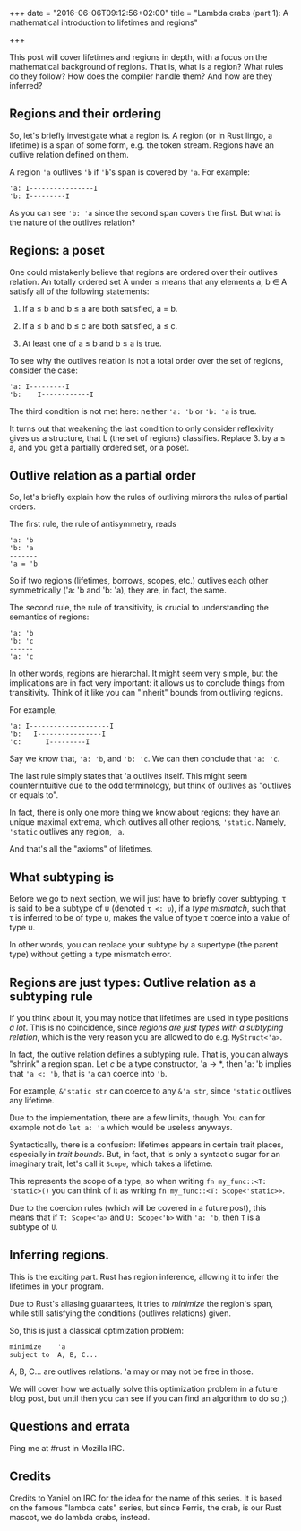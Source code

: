 +++
date = "2016-06-06T09:12:56+02:00"
title = "Lambda crabs (part 1): A mathematical introduction to lifetimes and regions"

+++

This post will cover lifetimes and regions in depth, with a focus on the mathematical background of regions. That is, what is a region? What rules do they follow? How does the compiler handle them? And how are they inferred?

## Regions and their ordering

So, let's briefly investigate what a region is. A region (or in Rust lingo, a lifetime) is a span of some form, e.g. the token stream. Regions have an outlive relation defined on them.

A region `'a` outlives `'b` if `'b`'s span is covered by `'a`. For example:

```
'a: I----------------I
'b: I---------I
```

As you can see `'b: 'a` since the second span covers the first. But what is the nature of the outlives relation?

## Regions: a poset

One could mistakenly believe that regions are ordered over their outlives relation. An totally ordered set A under ≤ means that any elements a, b ∈ A satisfy all of the following statements:

1. If a ≤ b and b ≤ a are both satisfied, a = b.

2. If a ≤ b and b ≤ c are both satisfied, a ≤ c.

3. At least one of a ≤ b and b ≤ a is true.

To see why the outlives relation is not a total order over the set of regions, consider the case:

```
'a: I---------I
'b:    I------------I
```

The third condition is not met here: neither `'a: 'b` or `'b: 'a` is true.

It turns out that weakening the last condition to only consider reflexivity gives us a structure, that L (the set of regions) classifies. Replace 3. by a ≤ a, and you get a partially ordered set, or a poset.

## Outlive relation as a partial order

So, let's briefly explain how the rules of outliving mirrors the rules of partial orders.

The first rule, the rule of antisymmetry, reads

```
'a: 'b
'b: 'a
-------
'a = 'b
```

So if two regions (lifetimes, borrows, scopes, etc.) outlives each other symmetrically ('a: 'b and 'b: 'a), they are, in fact, the same.

The second rule, the rule of transitivity, is crucial to understanding the semantics of regions:

```
'a: 'b
'b: 'c
------
'a: 'c
```

In other words, regions are hierarchal. It might seem very simple, but the implications are in fact very important: it allows us to conclude things from transitivity. Think of it like you can "inherit" bounds from outliving regions.

For example,

```
'a: I--------------------I
'b:   I----------------I
'c:      I---------I
```

Say we know that, `'a: 'b`, and `'b: 'c`. We can then conclude that `'a: 'c`.

The last rule simply states that 'a outlives itself. This might seem counterintuitive due to the odd terminology, but think of outlives as "outlives or equals to".

In fact, there is only one more thing we know about regions: they have an unique maximal extrema, which outlives all other regions, `'static`. Namely, `'static` outlives any region, `'a`.

And that's all the "axioms" of lifetimes.

## What subtyping is

Before we go to next section, we will just have to briefly cover subtyping. τ is said to be a subtype of υ (denoted `τ <: υ`), if a _type mismatch_, such that τ is inferred to be of type υ, makes the value of type τ coerce into a value of type υ.

In other words, you can replace your subtype by a supertype (the parent type) without getting a type mismatch error.

## Regions are just types: Outlive relation as a subtyping rule

If you think about it, you may notice that lifetimes are used in type positions _a lot_. This is no coincidence, since _regions are just types with a subtyping relation_, which is the very reason you are allowed to do e.g. `MyStruct<'a>`.

In fact, the outlive relation defines a subtyping rule. That is, you can always "shrink" a region span. Let _c_ be a type constructor, 'a → *, then 'a: 'b implies that `'a <: 'b`, that is `'a` can coerce into `'b`.

For example, `&'static str` can coerce to any `&'a str`, since `'static` outlives any lifetime.

Due to the implementation, there are a few limits, though. You can for example not do `let a: 'a` which would be useless anyways.

Syntactically, there is a confusion: lifetimes appears in certain trait places, especially in _trait bounds_. But, in fact, that is only a syntactic sugar for an imaginary trait, let's call it `Scope`, which takes a lifetime.

This represents the scope of a type, so when writing `fn my_func::<T: 'static>()` you can think of it as writing `fn my_func::<T: Scope<'static>>`.

Due to the coercion rules (which will be covered in a future post), this means that if `T: Scope<'a>` and `U: Scope<'b>` with `'a: 'b`, then `T` is a subtype of `U`.

## Inferring regions.

This is the exciting part. Rust has region inference, allowing it to infer the lifetimes in your program.

Due to Rust's aliasing guarantees, it tries to _minimize_ the region's span, while still satisfying the conditions (outlives relations) given.

So, this is just a classical optimization problem:

```
minimize    'a
subject to  A, B, C...
```

A, B, C... are outlives relations. 'a may or may not be free in those.

We will cover how we actually solve this optimization problem in a future blog post, but until then you can see if you can find an algorithm to do so ;).

## Questions and errata

Ping me at #rust in Mozilla IRC.

## Credits

Credits to Yaniel on IRC for the idea for the name of this series. It is based on the famous "lambda cats" series, but since Ferris, the crab, is our Rust mascot, we do lambda crabs, instead.
